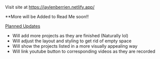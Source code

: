 Visit site at https://jaylenberrien.netlify.app/

**More will be Added to Read Me soon!!

<u>Planned Updates</u>

* Will add more projects as they are finished (Naturally lol)
* Will adjust the layout and styling to get rid of empty space
* Will show the projects listed in a more visually appealing way
* Will link youtube button to corresponding videos as they are recorded
     
